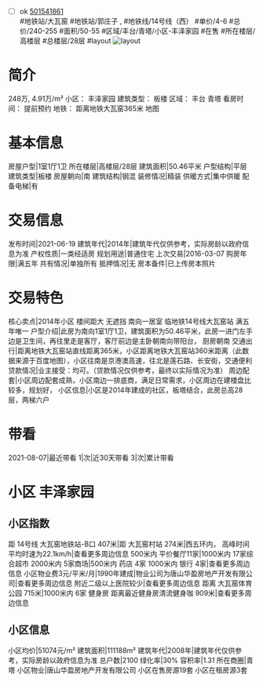 - [ ] ok [501541861](https://bj.5i5j.com/ershoufang/501541861.html)  
 #地铁站/大瓦窑 #地铁站/郭庄子 ,  #地铁线/14号线（西）
#单价/4-6 #总价/240-255 #面积/50-55   #区域/丰台/青塔/小区-丰泽家园 #在售 #所在楼层/高楼层 #总楼层/28层 #layout 
![layout](http://image2a.5i5j.com/bdir/layout/e792d4f7633f4e34a4b0eee2429fb3d3.jpg_P5.jpg) 
# 简介 
 248万,  4.91万/m² 
小区： 丰泽家园
建筑类型： 板楼
区域： 丰台 青塔
看房时间： 提前预约
地铁： 距离地铁大瓦窑365米 地图
# 基本信息 
 房屋户型|1室1厅1卫
所在楼层|高楼层/28层
建筑面积|50.46平米
户型结构|平层
建筑类型|板楼
房屋朝向|南
建筑结构|钢混
装修情况|精装
供暖方式|集中供暖
配备电梯|有
# 交易信息 
 发布时间|2021-06-19
建筑年代|2014年|建筑年代仅供参考，实际房龄以政府信息为准
产权性质|一类经适房
规划用途|普通住宅
上次交易|2016-03-07
购房年限|满五年
共有情况|单独所有
抵押情况|无
房本备件|已上传房本照片
# 交易特色 
 核心卖点|2014年小区 楼间距大 无遮挡 南向一居室 临地铁14号线大瓦窑站 满五年唯一
户型介绍|此房为南向1室1厅1卫，建筑面积为50.46平米，此房一进门左手边是卫生间，再往里走是客厅，客厅前边是主卧朝南向带阳台， 厨房朝南
交通出行|距离地铁大瓦窑站直线距离365米，小区距离地铁大瓦窑站360米距离（此数据来源于百度地图），小区往南是京港澳高速，往北是莲石路、长安街，交通便利
贷款情况|业主接受：均可。（贷款情况仅供参考，最终以实际情况为准）
周边配套|小区周边配套成熟，小区南边一排底商，满足日常需求，小区周边在建楼盘比较多，规划好，
小区信息|小区是2014年建成的社区，板塔结合，此房总高28层，两梯六户
# 带看 
 2021-08-07|最近带看	 1|次|近30天带看	 3|次|累计带看
# 小区 丰泽家园
## 小区指数 
 距 14号线 大瓦窑地铁站-B口 407米|距 大瓦窑村站 274米|西五环内， 高峰时间平均时速为22.1km/h|查看更多周边信息
500米内 平价餐厅11家|1000米内 17家综合超市
2000米内 5家商场|500米内 药店 4家
1000米内 银行 4家|查看更多周边信息
小区物业费3元/平米/月|1990年建成|物业公司为唐山华盈房地产开发有限公司|查看更多周边信息
附近二级以上医院较少|查看更多周边信息
距离 大瓦窑体育公园 715米|1000米内 6家 健身房
距离最近健身房清流健身咖 909米|查看更多周边信息
## 小区信息 
 小区均价|51074元/m²
建筑面积|111188m²
建筑年代|2008年|建筑年代仅供参考，实际房龄以政府信息为准
总户数|2100
绿化率|30%
容积率|1.31
所在商圈|青塔
小区物业|唐山华盈房地产开发有限公司
小区在售房源19套
小区在租房源3套
